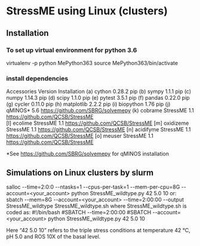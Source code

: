 # StressME using Linux (clusters)
## Installation
### To set up virtual environment for python 3.6

virtualenv -p python MePython363 
source MePython363/bin/activate
### install dependencies
Accessories		Version			Installation
(a)	cython			0.28.2				pip
(b)	sympy			1.1.1				pip
(c)	numpy			1.14.3				pip
(d)	scipy			1.1.0				pip
(e)	pytest			3.5.1				pip
(f)	pandas			0.22.0				pip
(g)	cycler			0.11.0				pip
(h)	matplotlib		2.2.2				pip
(i)	biopython		1.76				pip
(j)	qMINOS* 		5.6 				https://github.com/SBRG/solvemepy
(k)	cobrame		StressME 1.1			https://github.com/QCSB/StressME	
[l] ecolime			StressME 1.1 			https://github.com/QCSB/StressME
[m] oxidizeme		StressME 1.1			https://github.com/QCSB/StressME
[n] acidifyme		StressME 1.1			https://github.com/QCSB/StressME
[o] meuser 		StressME 1.1	 		https://github.com/QCSB/StressME

*See https://github.com/SBRG/solvemepy for qMINOS installation

## Simulations on Linux clusters by slurm

salloc --time=2:0:0 --ntasks=1 --cpus-per-task=1 --mem-per-cpu=8G --account=<your_account> python StressME_wildtype.py 42 5.0 10
or: 
sbatch --mem=8G --account=<your_account> --time=2:00:00 --output StressME_wildtype StressME_wildtype.sh
where StressME_wildtype.sh is coded as: 
#!/bin/bash
#SBATCH --time=2:00:00
#SBATCH --account=<your_account>
python StressME_wildtype.py 42 5.0 10

Here “42 5.0 10” refers to the triple stress conditions at temperature 42 ℃, pH 5.0 and ROS 10X of the basal level. 
